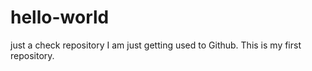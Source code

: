 # hello-world
just a check repository
I am just getting used to Github. This is my first repository.
